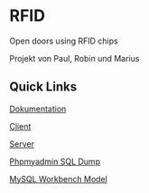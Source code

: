 # RFID
Open doors using RFID chips

Projekt von Paul, Robin und Marius

## Quick Links

[Dokumentation](https://github.com/marius-h/RFID/blob/master/Dokumentation.pdf)

[Client](https://github.com/marius-h/RFID/tree/master/Client)

[Server](https://github.com/marius-h/RFID_REST)

[Phpmyadmin SQL Dump](https://github.com/marius-h/RFID_REST/blob/master/dump.sql)

[MySQL Workbench Model](https://github.com/marius-h/RFID_REST/blob/master/mysqlworkbenchModel.mwb)
